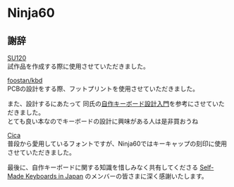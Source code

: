 
Ninja60
================================================================================

謝辞
--------------------------------------------------------------------------------

[SU120](https://github.com/e3w2q/su120-keyboard)  
試作品を作成する際に使用させていただきました。

[foostan/kbd](https://github.com/foostan/kbd)  
PCBの設計をする際、フットプリントを使用させていただきました。

また、設計するにあたって
同氏の[自作キーボード設計入門](https://booth.pm/ja/items/1044084)を参考にさせていただきました。  
とても良い本なのでキーボードの設計に興味がある人は是非買おうね

[Cica](https://github.com/miiton/Cica)  
普段から愛用しているフォントですが、Ninja60ではキーキャップの刻印に使用させていただきました。

最後に、自作キーボードに関する知識を惜しみなく共有してくださる
[Self-Made Keyboards in Japan](https://biacco42.hatenablog.com/entry/2017/11/17/093000)
のメンバーの皆さまに深く感謝いたします。

